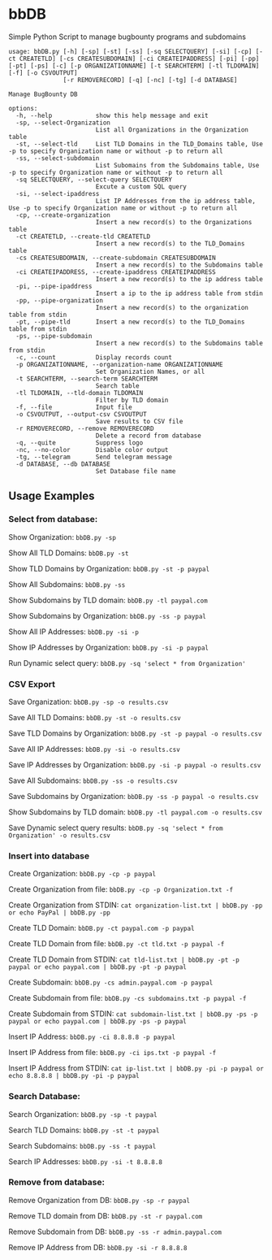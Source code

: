 # bbDB
Simple Python Script to manage bugbounty programs and subdomains


```
usage: bbDB.py [-h] [-sp] [-st] [-ss] [-sq SELECTQUERY] [-si] [-cp] [-ct CREATETLD] [-cs CREATESUBDOMAIN] [-ci CREATEIPADDRESS] [-pi] [-pp] [-pt] [-ps] [-c] [-p ORGANIZATIONNAME] [-t SEARCHTERM] [-tl TLDOMAIN] [-f] [-o CSVOUTPUT]
               [-r REMOVERECORD] [-q] [-nc] [-tg] [-d DATABASE]

Manage BugBounty DB

options:
  -h, --help            show this help message and exit
  -sp, --select-Organization
                        List all Organizations in the Organization table
  -st, --select-tld     List TLD Domains in the TLD_Domains table, Use -p to specify Organization name or without -p to return all
  -ss, --select-subdomain
                        List Subomains from the Subdomains table, Use -p to specify Organization name or without -p to return all
  -sq SELECTQUERY, --select-query SELECTQUERY
                        Excute a custom SQL query
  -si, --select-ipaddress
                        List IP Addresses from the ip address table, Use -p to specify Organization name or without -p to return all
  -cp, --create-organization
                        Insert a new record(s) to the Organizations table
  -ct CREATETLD, --create-tld CREATETLD
                        Insert a new record(s) to the TLD_Domains table
  -cs CREATESUBDOMAIN, --create-subdomain CREATESUBDOMAIN
                        Insert a new record(s) to the Subdomains table
  -ci CREATEIPADDRESS, --create-ipaddress CREATEIPADDRESS
                        Insert a new record(s) to the ip address table
  -pi, --pipe-ipaddress
                        Insert a ip to the ip address table from stdin
  -pp, --pipe-organization
                        Insert a new record(s) to the organization table from stdin
  -pt, --pipe-tld       Insert a new record(s) to the TLD_Domains table from stdin
  -ps, --pipe-subdomain
                        Insert a new record(s) to the Subdomains table from stdin
  -c, --count           Display records count
  -p ORGANIZATIONNAME, --organization-name ORGANIZATIONNAME
                        Set Organization Names, or all
  -t SEARCHTERM, --search-term SEARCHTERM
                        Search table
  -tl TLDOMAIN, --tld-domain TLDOMAIN
                        Filter by TLD domain
  -f, --file            Input file
  -o CSVOUTPUT, --output-csv CSVOUTPUT
                        Save results to CSV file
  -r REMOVERECORD, --remove REMOVERECORD
                        Delete a record from database
  -q, --quite           Suppress logo
  -nc, --no-color       Disable color output
  -tg, --telegram       Send telegram message
  -d DATABASE, --db DATABASE
                        Set Database file name
```


## Usage Examples

### Select from database:

Show Organization: ```bbDB.py -sp```

Show All TLD Domains: ```bbDB.py -st```

Show TLD Domains by Organization: ```bbDB.py -st -p paypal```

Show All Subdomains: ```bbDB.py -ss```

Show Subdomains by TLD domain: ```bbDB.py -tl paypal.com```

Show Subdomains by Organization: ```bbDB.py -ss -p paypal```

Show All IP Addresses: ```bbDB.py -si -p```

Show IP Addresses by Organization: ```bbDB.py -si -p paypal```

Run Dynamic select query: ```bbDB.py -sq 'select * from Organization'```

### CSV Export

Save Organization: ```bbDB.py -sp -o results.csv```

Save All TLD Domains: ```bbDB.py -st -o results.csv```

Save TLD Domains by Organization: ```bbDB.py -st -p paypal -o results.csv```

Save All IP Addresses: ```bbDB.py -si -o results.csv```

Save IP Addresses by Organization: ```bbDB.py -si -p paypal -o results.csv```

Save All Subdomains: ```bbDB.py -ss -o results.csv```

Save Subdomains by Organization: ```bbDB.py -ss -p paypal -o results.csv```

Show Subdomains by TLD domain: ```bbDB.py -tl paypal.com -o results.csv```

Save Dynamic select query results: ```bbDB.py -sq 'select * from Organization' -o results.csv```

### Insert into database

Create Organization: ```bbDB.py -cp -p paypal```

Create Organization from file: ```bbDB.py -cp -p Organization.txt -f```

Create Organization from STDIN: ```cat organization-list.txt | bbDB.py -pp or echo PayPal | bbDB.py -pp```

Create TLD Domain: ```bbDB.py -ct paypal.com -p paypal```

Create TLD Domain from file: ```bbDB.py -ct tld.txt -p paypal -f```

Create TLD Domain from STDIN: ```cat tld-list.txt | bbDB.py -pt -p paypal or echo paypal.com | bbDB.py -pt -p paypal```

Create Subdomain: ```bbDB.py -cs admin.paypal.com -p paypal```

Create Subdomain from file: ```bbDB.py -cs subdomains.txt -p paypal -f```

Create Subdomain from STDIN: ```cat subdomain-list.txt | bbDB.py -ps -p paypal or echo paypal.com | bbDB.py -ps -p paypal```

Insert IP Address: ```bbDB.py -ci 8.8.8.8 -p paypal```

Insert IP Address from file: ```bbDB.py -ci ips.txt -p paypal -f```

Insert IP Address from STDIN: ```cat ip-list.txt | bbDB.py -pi -p paypal or echo 8.8.8.8 | bbDB.py -pi -p paypal```

### Search Database:

Search Organization: ```bbDB.py -sp -t paypal```

Search TLD Domains: ```bbDB.py -st -t paypal```

Search Subdomains: ```bbDB.py -ss -t paypal```

Search IP Addresses: ```bbDB.py -si -t 8.8.8.8```

### Remove from database:


Remove Organization from DB: ```bbDB.py -sp -r paypal```

Remove TLD domain from DB: ```bbDB.py -st -r paypal.com```

Remove Subdomain from DB: ```bbDB.py -ss -r admin.paypal.com```

Remove IP Address from DB: ```bbDB.py -si -r 8.8.8.8```